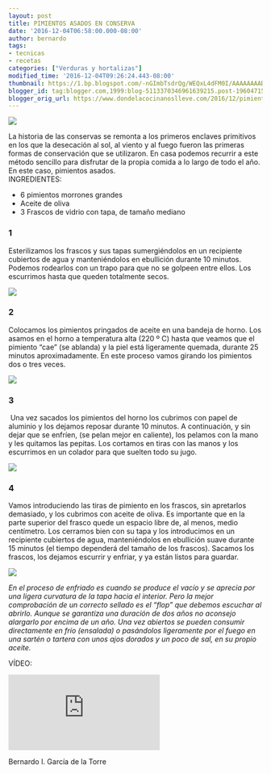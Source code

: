 ```yaml
---
layout: post
title: PIMIENTOS ASADOS EN CONSERVA
date: '2016-12-04T06:58:00.000-08:00'
author: bernardo
tags:
- tecnicas
- recetas
categories: ["Verduras y hortalizas"]
modified_time: '2016-12-04T09:26:24.443-08:00'
thumbnail: https://1.bp.blogspot.com/-nGImbTsdrQg/WEQxL4dFM0I/AAAAAAAADOY/6Tf3gdAJtLs3Hl4yWkpQQdE7Dwedxs_CACLcB/s72-c/18.JPG
blogger_id: tag:blogger.com,1999:blog-5113370346961639215.post-1960471503844994728
blogger_orig_url: https://www.dondelacocinanoslleve.com/2016/12/pimientos-asados-en-conserva.html
---
```


![](https://1.bp.blogspot.com/-nGImbTsdrQg/WEQxL4dFM0I/AAAAAAAADOY/6Tf3gdAJtLs3Hl4yWkpQQdE7Dwedxs_CACLcB/s400/18.JPG)

  

La historia de las conservas se remonta a los primeros enclaves primitivos en los que la desecación al sol, al viento y al fuego fueron las primeras formas de conservación que se utilizaron. En casa podemos recurrir a este método sencillo para disfrutar de la propia comida a lo largo de todo el año. En este caso, pimientos asados.  
INGREDIENTES:
* 6 pimientos morrones grandes
* Aceite de oliva
* 3 Frascos de vidrio con tapa, de tamaño mediano  

### 1

Esterilizamos los frascos y sus tapas sumergiéndolos en un recipiente cubiertos de agua y manteniéndolos en ebullición durante 10 minutos. Podemos rodearlos con un trapo para que no se golpeen entre ellos. Los escurrimos hasta que queden totalmente secos.  

![](https://4.bp.blogspot.com/-XQwG2X4vtiE/WEQt4voFLiI/AAAAAAAADN8/w4Y9bhvozJw3a_d0EpQlZvHFAp8gaXAOwCLcB/s320/02.JPG)



### 2

Colocamos los pimientos pringados de aceite en una bandeja de horno. Los asamos en el horno a temperatura alta (220 º C) hasta que veamos que el pimiento “cae” (se ablanda) y la piel está ligeramente quemada, durante 25 minutos aproximadamente. En este proceso vamos girando los pimientos dos o tres veces.  

![](https://3.bp.blogspot.com/-7JzCwcHlIx0/WEQuiOEFAOI/AAAAAAAADOI/KjeUCszXXg8LUVpE8D94kAUYvEl60xZIgCLcB/s320/05.JPG)

  

### 3

 Una vez sacados los pimientos del horno los cubrimos con papel de aluminio y los dejamos reposar durante 10 minutos. A continuación, y sin dejar que se enfríen, (se pelan mejor en caliente), los pelamos con la mano y les quitamos las pepitas. Los cortamos en tiras con las manos y los escurrimos en un colador para que suelten todo su jugo.  

![](https://3.bp.blogspot.com/-DUFnmXZpTNw/WEQuC9cw5sI/AAAAAAAADOA/DNP5ld9NNnYRDuFIy4LS9BjGNxy7Sh_SwCLcB/s320/09.JPG)

  

### 4

Vamos introduciendo las tiras de pimiento en los frascos, sin apretarlos demasiado, y los cubrimos con aceite de oliva. Es importante que en la parte superior del frasco quede un espacio libre de, al menos, medio centímetro. Los cerramos bien con su tapa y los introducimos en un recipiente cubiertos de agua, manteniéndolos en ebullición suave durante 15 minutos (el tiempo dependerá del tamaño de los frascos). Sacamos los frascos, los dejamos escurrir y enfriar, y ya están listos para guardar.  

![](https://2.bp.blogspot.com/-dBW2hyu1qoc/WEQxSDHiAZI/AAAAAAAADOc/uUGjSuUane0j916I3x7R2QYp9lrObt6cACLcB/s320/24.JPG)  

_En el proceso de enfriado es cuando se produce el vacío y se aprecia por una ligera curvatura de la tapa hacia el interior. Pero la mejor comprobación de un correcto sellado es el “flop” que debemos escuchar al abrirlo. Aunque se garantiza una duración de dos años no aconsejo alargarlo por encima de un año. Una vez abiertos se pueden consumir directamente en frío (ensalada) o pasándolos ligeramente por el fuego en una sartén o tartera con unos ajos dorados y un poco de sal, en su propio aceite._  

VÍDEO:

<iframe class="YOUTUBE-iframe-video" data-thumbnail-src="https://i.ytimg.com/vi/Gwd2u6VEdq0/0.jpg" src="https://www.youtube.com/embed/Gwd2u6VEdq0?feature=player_embedded" frameborder="0" allowfullscreen></iframe>

Bernardo I. García de la Torre
